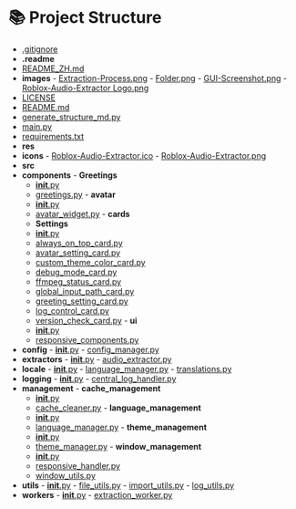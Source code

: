 # 📚 Project Structure

-  [.gitignore](.gitignore)
-  **.readme**
  -  [README_ZH.md](.readme/README_ZH.md)
  -  **images**
    -  [Extraction-Process.png](.readme/images/Extraction-Process.png)
    -  [Folder.png](.readme/images/Folder.png)
    -  [GUI-Screenshot.png](.readme/images/GUI-Screenshot.png)
    -  [Roblox-Audio-Extractor Logo.png](.readme/images/Roblox-Audio-Extractor%20Logo.png)
-  [LICENSE](LICENSE)
-  [README.md](README.md)
-  [generate_structure_md.py](generate_structure_md.py)
-  [main.py](main.py)
-  [requirements.txt](requirements.txt)
-  **res**
  -  **icons**
    -  [Roblox-Audio-Extractor.ico](res/icons/Roblox-Audio-Extractor.ico)
    -  [Roblox-Audio-Extractor.png](res/icons/Roblox-Audio-Extractor.png)
-  **src**
  -  **components**
    -  **Greetings**
      -  [__init__.py](src/components/Greetings/__init__.py)
      -  [greetings.py](src/components/Greetings/greetings.py)
    -  **avatar**
      -  [__init__.py](src/components/avatar/__init__.py)
      -  [avatar_widget.py](src/components/avatar/avatar_widget.py)
    -  **cards**
      -  **Settings**
        -  [__init__.py](src/components/cards/Settings/__init__.py)
        -  [always_on_top_card.py](src/components/cards/Settings/always_on_top_card.py)
        -  [avatar_setting_card.py](src/components/cards/Settings/avatar_setting_card.py)
        -  [custom_theme_color_card.py](src/components/cards/Settings/custom_theme_color_card.py)
        -  [debug_mode_card.py](src/components/cards/Settings/debug_mode_card.py)
        -  [ffmpeg_status_card.py](src/components/cards/Settings/ffmpeg_status_card.py)
        -  [global_input_path_card.py](src/components/cards/Settings/global_input_path_card.py)
        -  [greeting_setting_card.py](src/components/cards/Settings/greeting_setting_card.py)
        -  [log_control_card.py](src/components/cards/Settings/log_control_card.py)
        -  [version_check_card.py](src/components/cards/Settings/version_check_card.py)
    -  **ui**
      -  [__init__.py](src/components/ui/__init__.py)
      -  [responsive_components.py](src/components/ui/responsive_components.py)
  -  **config**
    -  [__init__.py](src/config/__init__.py)
    -  [config_manager.py](src/config/config_manager.py)
  -  **extractors**
    -  [__init__.py](src/extractors/__init__.py)
    -  [audio_extractor.py](src/extractors/audio_extractor.py)
  -  **locale**
    -  [__init__.py](src/locale/__init__.py)
    -  [language_manager.py](src/locale/language_manager.py)
    -  [translations.py](src/locale/translations.py)
  -  **logging**
    -  [__init__.py](src/logging/__init__.py)
    -  [central_log_handler.py](src/logging/central_log_handler.py)
  -  **management**
    -  **cache_management**
      -  [__init__.py](src/management/cache_management/__init__.py)
      -  [cache_cleaner.py](src/management/cache_management/cache_cleaner.py)
    -  **language_management**
      -  [__init__.py](src/management/language_management/__init__.py)
      -  [language_manager.py](src/management/language_management/language_manager.py)
    -  **theme_management**
      -  [__init__.py](src/management/theme_management/__init__.py)
      -  [theme_manager.py](src/management/theme_management/theme_manager.py)
    -  **window_management**
      -  [__init__.py](src/management/window_management/__init__.py)
      -  [responsive_handler.py](src/management/window_management/responsive_handler.py)
      -  [window_utils.py](src/management/window_management/window_utils.py)
  -  **utils**
    -  [__init__.py](src/utils/__init__.py)
    -  [file_utils.py](src/utils/file_utils.py)
    -  [import_utils.py](src/utils/import_utils.py)
    -  [log_utils.py](src/utils/log_utils.py)
  -  **workers**
    -  [__init__.py](src/workers/__init__.py)
    -  [extraction_worker.py](src/workers/extraction_worker.py)
